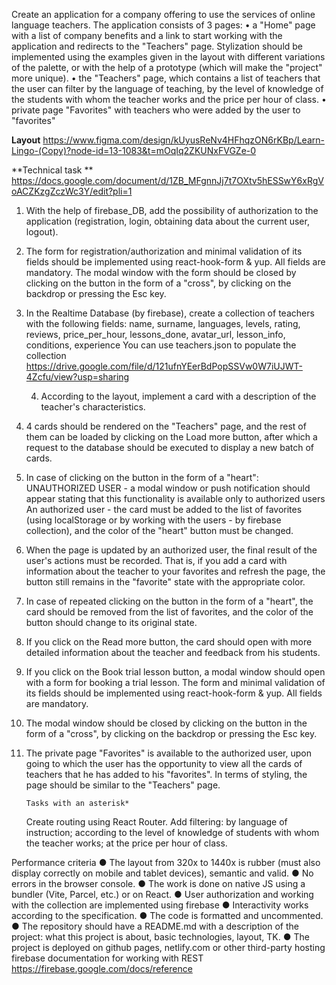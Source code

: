 Create an application for a company offering to use the services of online
language teachers. The application consists of 3 pages: • a "Home" page with a
list of company benefits and a link to start working with the application and
redirects to the "Teachers" page. Stylization should be implemented using the
examples given in the layout with different variations of the palette, or with
the help of a prototype (which will make the "project" more unique). • the
"Teachers" page, which contains a list of teachers that the user can filter by
the language of teaching, by the level of knowledge of the students with whom
the teacher works and the price per hour of class. • private page "Favorites"
with teachers who were added by the user to "favorites"

**Layout**
https://www.figma.com/design/kUyusReNv4HFhqzON6rKBp/Learn-Lingo-(Copy)?node-id=13-1083&t=mOqIq2ZKUNxFVGZe-0

**Technical task **
https://docs.google.com/document/d/1ZB_MFgnnJj7t7OXtv5hESSwY6xRgVoACZKzgZczWc3Y/edit?pli=1

1.  With the help of firebase_DB, add the possibility of authorization to the
    application (registration, login, obtaining data about the current user,
    logout).
2.  The form for registration/authorization and minimal validation of its fields
    should be implemented using react-hook-form & yup. All fields are mandatory.
    The modal window with the form should be closed by clicking on the button in
    the form of a "cross", by clicking on the backdrop or pressing the Esc key.
3.  In the Realtime Database (by firebase), create a collection of teachers with
    the following fields: name, surname, languages, levels, rating, reviews,
    price_per_hour, lessons_done, avatar_url, lesson_info, conditions,
    experience You can use teachers.json to populate the collection
    https://drive.google.com/file/d/121ufnYEerBdPopSSVw0W7iUJWT-4Zcfu/view?usp=sharing

    4. According to the layout, implement a card with a description of the
       teacher's characteristics.

4.  4 cards should be rendered on the "Teachers" page, and the rest of them can
    be loaded by clicking on the Load more button, after which a request to the
    database should be executed to display a new batch of cards.
5.  In case of clicking on the button in the form of a "heart": UNAUTHORIZED
    USER - a modal window or push notification should appear stating that this
    functionality is available only to authorized users An authorized user - the
    card must be added to the list of favorites (using localStorage or by
    working with the users - by firebase collection), and the color of the
    "heart" button must be changed.
6.  When the page is updated by an authorized user, the final result of the
    user's actions must be recorded. That is, if you add a card with information
    about the teacher to your favorites and refresh the page, the button still
    remains in the "favorite" state with the appropriate color.
7.  In case of repeated clicking on the button in the form of a "heart", the
    card should be removed from the list of favorites, and the color of the
    button should change to its original state.
8.  If you click on the Read more button, the card should open with more
    detailed information about the teacher and feedback from his students.
9.  If you click on the Book trial lesson button, a modal window should open
    with a form for booking a trial lesson. The form and minimal validation of
    its fields should be implemented using react-hook-form & yup. All fields are
    mandatory.
10. The modal window should be closed by clicking on the button in the form of a
    "cross", by clicking on the backdrop or pressing the Esc key.
11. The private page "Favorites" is available to the authorized user, upon going
    to which the user has the opportunity to view all the cards of teachers that
    he has added to his "favorites". In terms of styling, the page should be
    similar to the "Teachers" page.

        Tasks with an asterisk*

    Create routing using React Router. Add filtering: by language of
    instruction; according to the level of knowledge of students with whom the
    teacher works; at the price per hour of class.

Performance criteria ● The layout from 320x to 1440x is rubber (must also
display correctly on mobile and tablet devices), semantic and valid. ● No errors
in the browser console. ● The work is done on native JS using a bundler (Vite,
Parcel, etc.) or on React. ● User authorization and working with the collection
are implemented using firebase ● Interactivity works according to the
specification. ● The code is formatted and uncommented. ● The repository should
have a README.md with a description of the project: what this project is about,
basic technologies, layout, TK. ● The project is deployed on github pages,
netlify.com or other third-party hosting firebase documentation for working with
REST https://firebase.google.com/docs/reference
